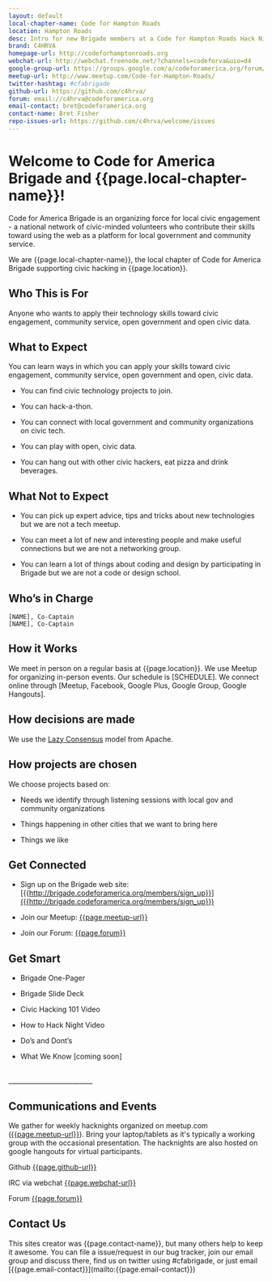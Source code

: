 ```yaml
---
layout: default
local-chapter-name: Code for Hampton Roads
location: Hampton Roads
desc: Intro for new Brigade members at a Code for Hampton Roads Hack Night
brand: C4HRVA
homepage-url: http://codeforhamptonroads.org
webchat-url: http://webchat.freenode.net/?channels=codeforva&uio=d4
google-group-url: https://groups.google.com/a/codeforamerica.org/forum/#!forum/c4hrva
meetup-url: http://www.meetup.com/Code-for-Hampton-Roads/
twitter-hashtag: #cfabrigade
github-url: https://github.com/c4hrva/
forum: email://c4hrva@codeforamerica.org
email-contact: bret@codeforamerica.org
contact-name: Bret Fisher
repo-issues-url: https://github.com/c4hrva/welcome/issues
---
```

# Welcome to Code for America Brigade and {{page.local-chapter-name}}!

Code for America Brigade is an organizing force for local civic engagement - a national network of civic-minded volunteers who contribute their skills toward using the web as a platform for local government and community service.

We are {{page.local-chapter-name}}, the local chapter of Code for America Brigade supporting civic hacking in {{page.location}}.

## Who This is For
Anyone who wants to apply their technology skills toward civic engagement, community service, open government and open civic data.

## What to Expect
You can learn ways in which you can apply your skills toward civic engagement, community service, open government and open, civic data.

* You can find civic technology projects to join.

* You can hack-a-thon.

* You can connect with local government and community organizations on civic tech.

* You can play with open, civic data.

* You can hang out with other civic hackers, eat pizza and drink beverages.

## What Not to Expect

* You can pick up expert advice, tips and tricks about new technologies but we are not a tech meetup.

* You can meet a lot of new and interesting people and make useful connections but we are not a networking group.

* You can learn a lot of things about coding and design by participating in Brigade but we are not a code or design school.

## Who’s in Charge
    [NAME], Co-Captain
    [NAME], Co-Captain

## How it Works

We meet in person on a regular basis at {{page.location}}. We use Meetup for organizing in-person events. Our schedule is [SCHEDULE]. We connect online through [Meetup, Facebook, Google Plus, Google Group, Google Hangouts].

## How decisions are made

We use the [Lazy Consensus]({{http://rave.apache.org/docs/governance/lazyConsensus.html}}) model from Apache.

## How projects are chosen

We choose projects based on:

* Needs we identify through listening sessions with local gov and community organizations

* Things happening in other cities that we want to bring here

* Things we like

## Get Connected

* Sign up on the Brigade web site: [{{http://brigade.codeforamerica.org/members/sign_up}}]({{http://brigade.codeforamerica.org/members/sign_up}})

* Join our Meetup: [{{page.meetup-url}}]({{page.meetup-url}})

* Join our Forum: [{{page.forum}}]({{page.forum}})

## Get Smart

* Brigade One-Pager

* Brigade Slide Deck

* Civic Hacking 101 Video

* How to Hack Night Video

* Do’s and Dont’s

* What We Know [coming soon]

<br/>
__________________________

## Communications and Events
We gather for weekly hacknights organized on meetup.com ([{{page.meetup-url}}]({{page.meetup-url}})). Bring your laptop/tablets as it's typically a working group with the occasional presentation.  The hacknights are also hosted on google hangouts for virtual participants.  

Github [{{page.github-url}}]({{page.github-url}})

IRC via webchat [{{page.webchat-url}}]({{page.webchat-url}})

Forum  [{{page.forum}}]({{page.forum}})

<h2 id="contact">Contact Us</h2>
This sites creator was {{page.contact-name}}, but many others help to keep it awesome. You can file a issue/request in our bug tracker, join our email group and discuss there, find us on twitter using #cfabrigade, or just email [{{page.email-contact}}](mailto:{{page.email-contact}})
